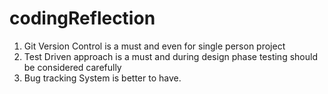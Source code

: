# codingReflection

1. Git Version Control is a must and even for single person project
2. Test Driven approach is a must and during design phase testing should be considered carefully
3. Bug tracking System is better to have.
